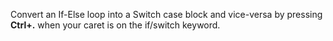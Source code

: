 ﻿Convert an If-Else loop into a Switch case block  and vice-versa by pressing **Ctrl+.** when your caret is on the if/switch keyword.